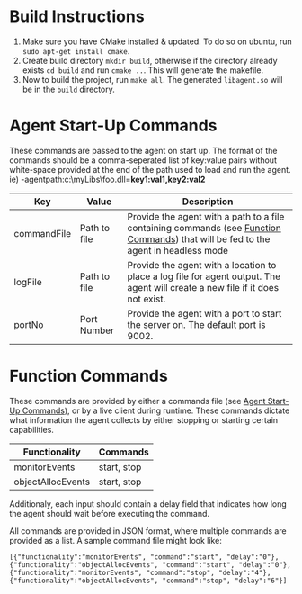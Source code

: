 # Build Instructions
1. Make sure you have CMake installed & updated. To do so on ubuntu, run `sudo apt-get install cmake`.  
2. Create build directory `mkdir build`, otherwise if the directory already exists `cd build` and run `cmake ..`. This will generate the makefile.  
3. Now to build the project, run `make all`. The generated `libagent.so` will be in the `build` directory.


# Agent Start-Up Commands
These commands are passed to the agent on start up. The format of the commands should be a comma-seperated list of key:value pairs without white-space provided at the end of the path used to load and run the agent. ie) -agentpath:c:\myLibs\foo.dll=**key1:val1,key2:val2**

| Key | Value | Description |
| --- | ---| --- |
| commandFile | Path to file | Provide the agent with a path to a file containing commands (see [Function Commands](#function-commands)) that will be fed to the agent in headless mode |
| logFile | Path to file | Provide the agent with a location to place a log file for agent output. The agent will create a new file if it does not exist. |
| portNo | Port Number | Provide the agent with a port to start the server on. The default port is 9002.  


# Function Commands
These commands are provided by either a commands file (see [Agent Start-Up Commands](#agent-start-up-commands)), or by a live client during runtime. These commands dictate what information the agent collects by either stopping or starting certain capabilities. 

| Functionality | Commands |
| --- | --- |
| monitorEvents | start, stop |
| objectAllocEvents | start, stop | 

Additionaly, each input should contain a delay field that indicates how long the agent should wait before executing the command.

All commands are provided in JSON format, where multiple commands are provided as a list. A sample command file might look like:
```
[{"functionality":"monitorEvents", "command":"start", "delay":"0"},
{"functionality":"objectAllocEvents", "command":"start", "delay":"0"},
{"functionality":"monitorEvents", "command":"stop", "delay":"4"},
{"functionality":"objectAllocEvents", "command":"stop", "delay":"6"}]
```
